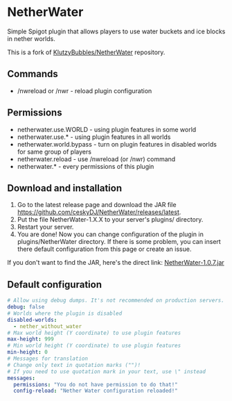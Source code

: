 # NetherWater
Simple Spigot plugin that allows players to use water buckets and ice blocks in nether worlds.

This is a fork of [KlutzyBubbles/NetherWater](https://github.com/KlutzyBubbles/NetherWater) repository.

## Commands
- /nwreload or /nwr - reload plugin configuration

## Permissions
- netherwater.use.WORLD - using plugin features in some world
- netherwater.use.* - using plugin features in all worlds
- netherwater.world.bypass - turn on plugin features in disabled worlds for same group of players
- netherwater.reload - use /nwreload (or /nwr) command
- netherwater.* - every permissions of this plugin

## Download and installation
1. Go to the latest release page and download the JAR file https://github.com/ceskyDJ/NetherWater/releases/latest.
2. Put the file NetherWater-1.X.X to your server's plugins/ directory.
3. Restart your server.
4. You are done! Now you can change configuration of the plugin in plugins/NetherWater directory. If there is some problem, you can insert there default configuration from this page or create an issue.

If you don't want to find the JAR, here's the direct link: [NetherWater-1.0.7.jar](https://github.com/ceskyDJ/NetherWater/releases/download/v1.0.7/NetherWater-1.0.7.jar)

## Default configuration
```YAML
# Allow using debug dumps. It's not recommended on production servers.
debug: false
# Worlds where the plugin is disabled
disabled-worlds:
  - nether_without_water
# Max world height (Y coordinate) to use plugin features
max-height: 999
# Min world height (Y coordinate) to use plugin features
min-height: 0
# Messages for translation
# Change only text in quotation marks ("")!
# If you need to use quotation mark in your text, use \" instead
messages:
  permissions: "You do not have permission to do that!"
  config-reload: "Nether Water configuration reloaded!"
```
